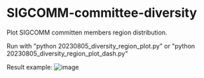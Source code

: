 # SIGCOMM-committee-diversity

Plot SIGCOMM committen members region distribution.

Run with "python 20230805_diversity_region_plot.py" or "python 20230805_diversity_region_plot_dash.py"

Result example:
![image](https://github.com/jinyi2020/SIGCOMM-committee-diversity/assets/53236688/5d9b1b6f-5e6f-4bcf-a2c7-bce87598b697)
